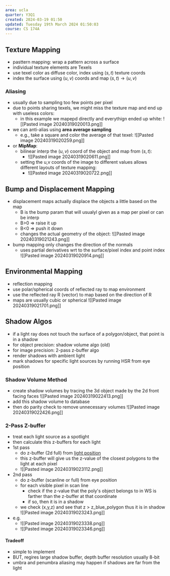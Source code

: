 ```yaml
---
area: ucla
quarter: Y3Q1
created: 2024-03-19 01:50
updated: Tuesday 19th March 2024 01:50:03
course: CS 174A
---
```

## Texture Mapping
- pasttern mapping: wrap a pattern across a surface
- individual texture elements are Texels
- use texel color as diffuse color, index using $(s,t)$ texture coords
- index the surface using $(u,v)$ coords and map $(s,t)\to(u,v)$
### Aliasing
- usually due to sampling too few points per pixel
- due to points sharing texels, we might miss the texture map and end up with useless colors:
	- in this example we mapepd directly and everythign ended up white: ![[Pasted image 20240319020013.png]]
- we can anti-alias using **area average sampling**
	- e.g., take a square and color the average of that texel: ![[Pasted image 20240319020259.png]]
- or **MipMap**:
	- bilinear interp the $(u,v)$ coord of the object and map from $(s,t)$: 
		- ![[Pasted image 20240319020611.png]]
	- setting the u,v coords of the image to different values allows different layouts of texture mapping:
		- ![[Pasted image 20240319020722.png]]
## Bump and Displacement Mapping
- displacement maps actually displace the objects a little based on the map
	- B is the bump param that will usualyl given as a map per pixel or can be interp
	- B>0 => raise it up
	- B<0 => push it down
	- changes the actual geometry of the object: ![[Pasted image 20240319021243.png]]
- bump mapping only changes the direction of the normals
	- uses partial derivatives wrt to the surface/pixel index and point index
![[Pasted image 20240319020914.png]]

## Environmental Mapping
- reflection mapping
- use polar/spherical coords of reflected ray to map environment
- use the reflected ray R (vector) to map based on the direction of R
- maps are usually cubic or spherical
![[Pasted image 20240319021701.png]]

## Shadow Algos
- if a light ray does not touch the surface of a polygon/object, that point is in a shadow
- for object precision: shadow volume algo (old)
- for image precision: 2-pass z-buffer algo
- render shadows with ambient light
- mark shadows for specific light sources by running HSR from eye position
### Shadow Volume Method
- create shadow volumes by tracing the 3d object made by the 2d front facing faces ![[Pasted image 20240319022413.png]]
- add this shadow volume to database
- then do parity check to remove unnecessary volumes ![[Pasted image 20240319022426.png]]
### 2-Pass Z-buffer
- treat each light source as a spotlight
- then calculate this z-buffers for each light
- 1st pass
	- do z-buffer (2d full) from <u>light position</u>
	- this z-buffer will give us the z-value of the closest polygons to the light at each pixel
	- ![[Pasted image 20240319023112.png]]
- 2nd pass
	- do z-buffer (scanline or full) from eye position
	- for each visible pixel in scan line
		- check if the z-value that the poly's object belongs to in WS is farther than the z-buffer at that coordinate
		- if so, then it is in a shadow
	- we check (x,y,z) and see that z > z_blue_polygon thus it is in shadow ![[Pasted image 20240319023243.png]]
- e.g. 
	- ![[Pasted image 20240319023338.png]]
	- ![[Pasted image 20240319023346.png]]
#### Tradeoff
- simple to implement
- BUT, regires large shadow buffer, depth buffer resolution usually 8-bit
- umbra and penumbra aliasing may happen if shadows are far from the light